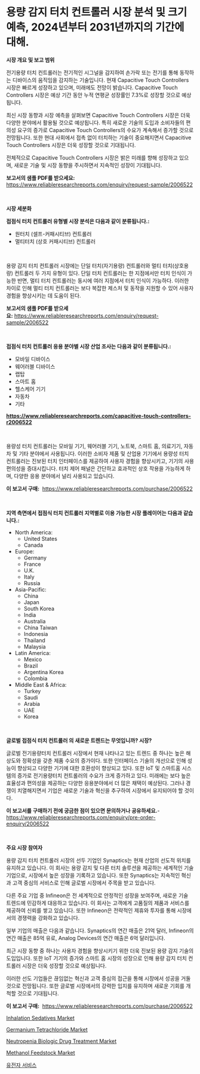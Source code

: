 <p><h1>용량 감지 터치 컨트롤러 시장 분석 및 크기 예측, 2024년부터 2031년까지의 기간에 대해.</h1></p><p><strong>시장 개요 및 보고 범위</strong></p>
<p><p>전기용량 터치 컨트롤러는 전기적인 시그널을 감지하여 손가락 또는 전기를 통해 동작하는 디바이스의 움직임을 감지하는 기술입니다. 현재 Capacitive Touch Controllers 시장은 빠르게 성장하고 있으며, 미래에도 전망이 밝습니다. Capacitive Touch Controllers 시장은 예상 기간 동안 누적 연평균 성장률인 7.3%로 성장할 것으로 예상됩니다.</p><p>최신 시장 동향과 시장 예측을 살펴보면 Capacitive Touch Controllers 시장은 더욱 다양한 분야에서 활용될 것으로 예상됩니다. 특히 새로운 기술의 도입과 소비자들의 편의성 요구의 증가로 Capacitive Touch Controllers의 수요가 계속해서 증가할 것으로 전망됩니다. 또한 현대 사회에서 접촉 없이 터치하는 기술이 중요해지면서 Capacitive Touch Controllers 시장은 더욱 성장할 것으로 기대됩니다.</p><p>전체적으로 Capacitive Touch Controllers 시장은 밝은 미래를 향해 성장하고 있으며, 새로운 기술 및 시장 동향을 주시하면서 지속적인 성장이 기대됩니다.</p></p>
<p><strong>보고서의 샘플 PDF를 받으세요:</strong> <a href="https://www.reliableresearchreports.com/enquiry/request-sample/2006522">https://www.reliableresearchreports.com/enquiry/request-sample/2006522</a></p>
<p>&nbsp;</p>
<p><strong>시장 세분화</strong></p>
<p><strong>접점식 터치 컨트롤러 유형별 시장 분석은 다음과 같이 분류됩니다.:</strong></p>
<p><ul><li>원터치 (셀프-커패시티브) 컨트롤러</li><li>멀티터치 (상호 커패시티브) 컨트롤러</li></ul></p>
<p>&nbsp;</p>
<p><p>용량 감지 터치 컨트롤러 시장에는 단일 터치(자기용량) 컨트롤러와 멀티 터치(상호용량) 컨트롤러 두 가지 유형이 있다. 단일 터치 컨트롤러는 한 지점에서만 터치 인식이 가능한 반면, 멀티 터치 컨트롤러는 동시에 여러 지점에서 터치 인식이 가능하다. 이러한 차이로 인해 멀티 터치 컨트롤러는 보다 복잡한 제스처 및 동작을 지원할 수 있어 사용자 경험을 향상시키는 데 도움이 된다.</p></p>
<p><strong>보고서의 샘플 PDF를 받으세요:</strong>&nbsp;<a href="https://www.reliableresearchreports.com/enquiry/request-sample/2006522">https://www.reliableresearchreports.com/enquiry/request-sample/2006522</a></p>
<p>&nbsp;</p>
<p><strong> 접점식 터치 컨트롤러 응용 분야별 시장 산업 조사는 다음과 같이 분류됩니다.:</strong></p>
<p><ul><li>모바일 디바이스</li><li>웨어러블 디바이스</li><li>랩탑</li><li>스마트 홈</li><li>헬스케어 기기</li><li>자동차</li><li>기타</li></ul></p>
<p><strong><a href="https://www.reliableresearchreports.com/capacitive-touch-controllers-r2006522">https://www.reliableresearchreports.com/capacitive-touch-controllers-r2006522</a></strong></p>
<p>&nbsp;</p>
<p><p>용량성 터치 컨트롤러는 모바일 기기, 웨어러블 기기, 노트북, 스마트 홈, 의료기기, 자동차 및 기타 분야에서 사용됩니다. 이러한 소비자 제품 및 산업용 기기에서 용량성 터치 컨트롤러는 진보된 터치 인터페이스를 제공하여 사용자 경험을 향상시키고, 기기의 사용 편의성을 증대시킵니다. 터치 제어 패널은 간단하고 효과적인 상호 작용을 가능하게 하며, 다양한 응용 분야에서 널리 사용되고 있습니다.</p></p>
<p><strong>이 보고서 구매:</strong>&nbsp; <a href="https://www.reliableresearchreports.com/purchase/2006522">https://www.reliableresearchreports.com/purchase/2006522</a></p>
<p>&nbsp;</p>
<p><strong>지역 측면에서 접점식 터치 컨트롤러 지역별로 이용 가능한 시장 플레이어는 다음과 같습니다.:</strong></p>
<p><ul>
    <li>
        North America:
        <ul>
            <li>United States</li>
            <li>Canada</li>
        </ul>
    </li>
    <li>
        Europe:
        <ul>
            <li>Germany</li>
            <li>France</li>
            <li>U.K.</li>
            <li>Italy</li>
            <li>Russia</li>
        </ul>
    </li>
    <li>
        Asia-Pacific:
        <ul>
            <li>China</li>
            <li>Japan</li>
            <li>South Korea</li>
            <li>India</li>
            <li>Australia</li>
            <li>China Taiwan</li>
            <li>Indonesia</li>
            <li>Thailand</li>
            <li>Malaysia</li>
        </ul>
    </li>
    <li>
        Latin America:
        <ul>
            <li>Mexico</li>
            <li>Brazil</li>
            <li>Argentina Korea</li>
            <li>Colombia</li>
        </ul>
    </li>
    <li>
        Middle East & Africa:
        <ul>
            <li>Turkey</li>
            <li>Saudi</li>
            <li>Arabia</li>
            <li>UAE</li>
            <li>Korea</li>
        </ul>
    </li>
    </ul></p>
<p>&nbsp;</p>
<p><strong>글로벌 접점식 터치 컨트롤러 의 새로운 트렌드는 무엇입니까? 시장?</strong></p>
<p><p>글로벌 전기용량터치 컨트롤러 시장에서 현재 나타나고 있는 트렌드 중 하나는 높은 해상도와 정확성을 갖춘 제품 수요의 증가이다. 또한 인터페이스 기술의 개선으로 인해 성능이 향상되고 다양한 기기에 대한 호환성이 향상되고 있다. 또한 IoT 및 스마트홈 시스템의 증가로 전기용량터치 컨트롤러의 수요가 크게 증가하고 있다. 미래에는 보다 높은 효율성과 편의성을 제공하는 다양한 응용분야에서 더 많은 채택이 예상된다. 그러나 경쟁이 치열해지면서 기업은 새로운 기술과 혁신을 추구하여 시장에서 유지되어야 할 것이다.</p></p>
<p><strong>이 보고서를 구매하기 전에 궁금한 점이 있으면 문의하거나 공유하세요.</strong>- <a href="https://www.reliableresearchreports.com/enquiry/pre-order-enquiry/2006522">https://www.reliableresearchreports.com/enquiry/pre-order-enquiry/2006522</a></p>
<p>&nbsp;</p>
<p><strong>주요 시장 참여자</strong></p>
<p><p>용량 감지 터치 컨트롤러 시장의 선두 기업인 Synaptics는 현재 산업의 선도적 위치를 유지하고 있습니다. 이 회사는 용량 감지 및 다른 터치 솔루션을 제공하는 세계적인 기술 기업으로, 시장에서 높은 성장을 기록하고 있습니다. 또한 Synaptics는 지속적인 혁신과 고객 중심의 서비스로 인해 글로벌 시장에서 주목을 받고 있습니다.</p><p>다른 주요 기업 중 Infineon은 전 세계적으로 안정적인 성장을 보여주며, 새로운 기술 트렌드에 민감하게 대응하고 있습니다. 이 회사는 고객에게 고품질의 제품과 서비스를 제공하여 신뢰를 쌓고 있습니다. 또한 Infineon은 전략적인 제휴와 투자를 통해 시장에서의 경쟁력을 강화하고 있습니다.</p><p>일부 기업의 매출은 다음과 같습니다. Synaptics의 연간 매출은 21억 달러, Infineon의 연간 매출은 85억 유로, Analog Devices의 연간 매출은 6억 달러입니다.</p><p>최근 시장 동향 중 하나는 사용자 경험을 향상시키기 위한 더욱 진보된 용량 감지 기술의 도입입니다. 또한 IoT 기기의 증가와 스마트 홈 시장의 성장으로 인해 용량 감지 터치 컨트롤러 시장은 더욱 성장할 것으로 예상됩니다.</p><p>이러한 선도 기업들은 끊임없는 혁신과 고객 중심의 접근을 통해 시장에서 성공을 거둘 것으로 전망됩니다. 또한 글로벌 시장에서의 강력한 입지를 유지하며 새로운 기회를 개척할 것으로 기대됩니다.</p></p>
<p><strong>이 보고서 구매:</strong>&nbsp;&nbsp;<a href="https://www.reliableresearchreports.com/purchase/2006522">https://www.reliableresearchreports.com/purchase/2006522</a></p>
<p><p><a href="https://github.com/nathandecarvalho/Market-Research-Report-List-3/blob/main/inhalation-sedatives-market.md">Inhalation Sedatives Market</a></p><p><a href="https://www.linkedin.com/pulse/germanium-tetrachloride-market-analysis-examines-its-81b3c">Germanium Tetrachloride Market</a></p><p><a href="https://github.com/julyju69/Market-Research-Report-List-3/blob/main/neutropenia-biologic-drug-treatment-market.md">Neutropenia Biologic Drug Treatment Market</a></p><p><a href="https://www.linkedin.com/pulse/methanol-feedstock-market-goal-estimating-size-future-growth-hznrc">Methanol Feedstock Market</a></p><p><a href="https://github.com/Howaoole34545/Market-Research-Report-List-1/blob/main/703937753908.md">유전자 서비스</a></p></p>